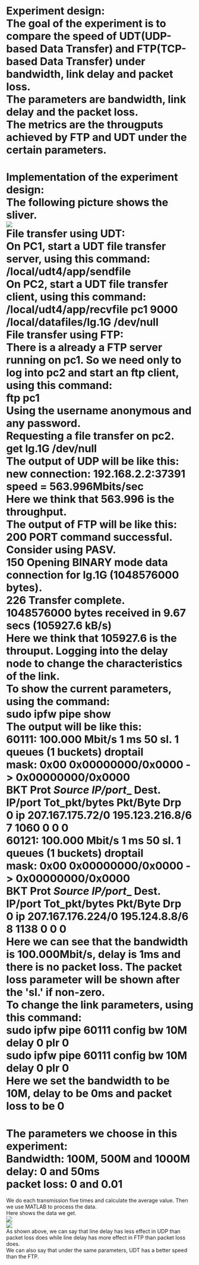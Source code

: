 Experiment design:  
    The goal of the experiment is to compare the speed of UDT(UDP-based Data Transfer) and FTP(TCP-based Data Transfer) under bandwidth, link delay and packet loss.   
    The parameters are bandwidth, link delay and the packet loss.  
    The metrics are the througputs achieved by FTP and UDT under the certain parameters.  
====================================================================================================================================================================  

Implementation of the experiment design:  
    The following picture shows the sliver.  
    ![](https://lh3.googleusercontent.com/-GfKtLy2x_1g/VTGg5GTap-I/AAAAAAAAADU/_tlj3F5y_nc/w496-h358-no/3.png)  
    File transfer using UDT:  
        On PC1, start a UDT file transfer server, using this command:  
            /local/udt4/app/sendfile  
        On PC2, start a UDT file transfer client, using this command:  
            /local/udt4/app/recvfile pc1 9000 /local/datafiles/lg.1G /dev/null  
    File transfer using FTP:  
        There is a already a FTP server running on pc1. So we need only to log into pc2 and start an ftp client, using this command:  
            ftp pc1  
        Using the username anonymous and any password.  
        Requesting a file transfer on pc2.  
            get lg.1G /dev/null  
    The output of UDP will be like this:  
        new connection: 192.168.2.2:37391  
        speed = 563.996Mbits/sec  
    Here we think that 563.996 is the throughput.  
    The output of FTP will be like this:  
        200 PORT command successful. Consider using PASV.  
        150 Opening BINARY mode data connection for lg.1G (1048576000 bytes).  
        226 Transfer complete.  
        1048576000 bytes received in 9.67 secs (105927.6 kB/s)  
    Here we think that 105927.6 is the throuput.
    Logging into the delay node to change the characteristics of the link.  
    To show the current parameters, using the command:  
        sudo ipfw pipe show  
    The output will be like this:  
        60111: 100.000 Mbit/s    1 ms   50 sl. 1 queues (1 buckets) droptail  
        mask: 0x00 0x00000000/0x0000 -> 0x00000000/0x0000  
        BKT Prot ___Source IP/port____ ____Dest. IP/port____ Tot_pkt/bytes Pkt/Byte Drp  
          0 ip    207.167.175.72/0       195.123.216.8/6        7     1060  0    0   0  
        60121: 100.000 Mbit/s    1 ms   50 sl. 1 queues (1 buckets) droptail  
        mask: 0x00 0x00000000/0x0000 -> 0x00000000/0x0000  
        BKT Prot ___Source IP/port____ ____Dest. IP/port____ Tot_pkt/bytes Pkt/Byte Drp  
          0 ip   207.167.176.224/0         195.124.8.8/6        8     1138  0    0   0  
    Here we can see that the bandwidth is 100.000Mbit/s, delay is 1ms and there is no packet loss. The packet loss parameter will be shown after the 'sl.' if non-zero.  
    To change the link parameters, using this command:  
        sudo ipfw pipe 60111 config bw 10M delay 0 plr 0  
        sudo ipfw pipe 60111 config bw 10M delay 0 plr 0  
    Here we set the bandwidth to be 10M, delay to be 0ms and packet loss to be 0  
=======================================================================================================================================================================  

The parameters we choose in this experiment:  
    Bandwidth: 100M, 500M and 1000M  
    delay: 0 and 50ms  
    packet loss: 0 and 0.01  
=============================================  

We do each transmission five times and calculate the average value. Then we use MATLAB to process the data.  
    Here shows the data we get.  
    ![](https://lh3.googleusercontent.com/-kmPsNSM8l1Y/VTF3njXzDyI/AAAAAAAAAC4/uWa1AzCIxnA/w560-h493-no/1.png)  
    ![](https://lh5.googleusercontent.com/-Ql9ceCV7eF0/VTF3nvxQmbI/AAAAAAAAAC8/s_CV7dwgues/w560-h493-no/2.png)  
As shown above, we can say that line delay has less effect in UDP than packet loss does while line delay has more effect in FTP than packet loss does.  
We can also say that under the same parameters, UDT has a better speed than the FTP.  